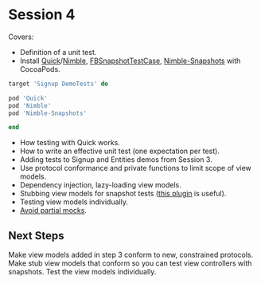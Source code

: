 Session 4
=========

Covers:

- Definition of a unit test.
- Install [Quick](https://github.com/Quick/Quick)/[Nimble](https://github.com/Quick/Nimble), [FBSnapshotTestCase](https://github.com/facebook/ios-snapshot-test-case), [Nimble-Snapshots](https://github.com/ashfurrow/Nimble-Snapshots) with CocoaPods.

```rb
target 'Signup DemoTests' do

pod 'Quick'
pod 'Nimble'
pod 'Nimble-Snapshots'

end
```

- How testing with Quick works.
- How to write an effective unit test (one expectation per test).
- Adding tests to Signup and Entities demos from Session 3.
- Use protocol conformance and private functions to limit scope of view models.
- Dependency injection, lazy-loading view models.
- Stubbing view models for snapshot tests ([this plugin](http://github.com/orta/Snapshots) is useful).
- Testing view models individually.
- [Avoid partial mocks](https://github.com/testdouble/contributing-tests/wiki/Partial-Mock).

## Next Steps

Make view models added in step 3 conform to new, constrained protocols. Make stub view models that conform so you can test view controllers with snapshots. Test the view models individually.
